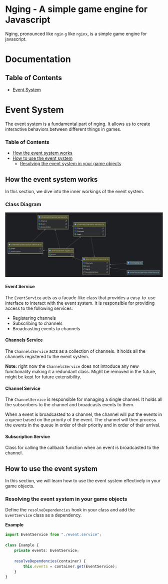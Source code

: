 # Nging - A simple game engine for Javascript

Nging, pronounced like `ngin` `g` like `nginx`, is a simple game engine for javascript.

# Documentation

## Table of Contents

- [Event System](#event-system)

# Event System
The event system is a fundamental part of nging. It allows us to create interactive behaviors between different things in
games. 

### Table of Contents
- [How the event system works](#how-the-event-system-works)
- [How to use the event system](#how-to-use-the-event-system)
    - [Resolving the event system in your game objects](#resolving-the-event-system-in-your-game-objects)

## How the event system works
In this section, we dive into the inner workings of the event system.

### Class Diagram
![event_system_structure.png](docs%2Fevent_system_structure.png)

#### Event Service
The `EventService` acts as a facade-like class that provides a easy-to-use interface to interact with the
event system. It is responsible for providing access to the following services:
- Registering channels
- Subscribing to channels
- Broadcasting events to channels

#### Channels Service
The `ChannelsService` acts as a collection of channels. It holds all the channels registered to the event system. 

**Note:** right now the `ChannelsService` does not introduce any new functionality making it a redundant class. Might
be removed in the future, might be kept for future extensibility.

#### Channel Service
The `ChannelService` is responsible for managing a single channel. It holds all the subscribers to the channel and
broadcasts events to them. 

When a event is broadcasted to a channel, the channel will put the events in a queue based on the priority of the event.
The channel will then process the events in the queue in order of their priority and in order of their arrival.

#### Subscription Service
Class for calling the callback function when an event is broadcasted to the channel.

## How to use the event system  
In this section, we will learn how to use the event system effectively in your game objects.

### Resolving the event system in your game objects
Define the `resolveDependencies` hook in your class and add the `EventService` class as a dependency.

**Example**
```typescript
import EventService from "./event.service";

class Example {
    private events: EventService;

    resolveDependencies(container) {
        this.events = container.get(EventService);
    }
}
```
